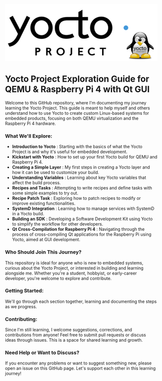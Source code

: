 ![1714912651160](image/README/1714912651160.png)

# Yocto Project Exploration Guide for QEMU & Raspberry Pi 4 with Qt GUI

Welcome to this GitHub repository, where I'm documenting my journey learning the Yocto Project. This guide is meant to help myself and others understand how to use Yocto to create custom Linux-based systems for embedded products, focusing on both QEMU virtualization and the Raspberry Pi 4 hardware.

### What We'll Explore:

* **Introduction to Yocto** : Starting with the basics of what the Yocto Project is and why it's useful for embedded development.
* **Kickstart with Yocto** : How to set up your first Yocto build for QEMU and Raspberry Pi 4.
* **Creating a Simple Layer** : My first steps in creating a Yocto layer and how it can be used to customize your build.
* **Understanding Variables** : Learning about key Yocto variables that affect the build process.
* **Recipes and Tasks** : Attempting to write recipes and define tasks with some simple examples to try out.
* **Recipe Patch Task** : Exploring how to patch recipes to modify or improve existing functionalities.
* **SystemD Integration** : Learning how to manage services with SystemD in a Yocto build.
* **Building an SDK** : Developing a Software Development Kit using Yocto to simplify the workflow for other developers.
* **Qt Cross-Compilation for Raspberry Pi 4** : Navigating through the process of cross-compiling Qt applications for the Raspberry Pi using Yocto, aimed at GUI development.

### Who Should Join This Journey?

This repository is ideal for anyone who is new to embedded systems, curious about the Yocto Project, or interested in building and learning alongside me. Whether you're a student, hobbyist, or early-career developer, you're welcome to explore and contribute.

### Getting Started:

We'll go through each section together, learning and documenting the steps as we progress.

### Contributing:

Since I'm still learning, I welcome suggestions, corrections, and contributions from anyone! Feel free to submit pull requests or discuss ideas through issues. This is a space for shared learning and growth.

### Need Help or Want to Discuss?

If you encounter any problems or want to suggest something new, please open an issue on this GitHub page. Let's support each other in this learning journey!
